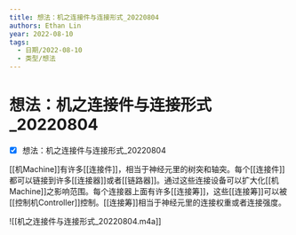 ```yaml
---
title: 想法：机之连接件与连接形式_20220804
authors: Ethan Lin
year: 2022-08-10 
tags:
  - 日期/2022-08-10 
  - 类型/想法  
---
```



# 想法：机之连接件与连接形式_20220804





- [x] 想法：机之连接件与连接形式_20220804

[[机Machine]]有许多[[连接件]]，相当于神经元里的树突和轴突。每个[[连接件]]都可以链接到许多[[连接器]]或者[[链路器]]。通过这些连接设备可以扩大化[[机Machine]]之影响范围。每个连接器上面有许多[[连接筹]]，这些[[连接筹]]可以被[[控制机Controller]]控制。[[连接筹]]相当于神经元里的连接权重或者连接强度。



![[机之连接件与连接形式_20220804.m4a]]